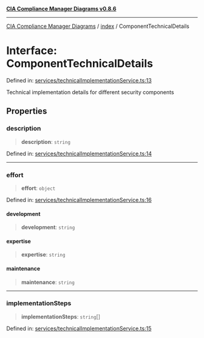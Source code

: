 [**CIA Compliance Manager Diagrams v0.8.6**](../../README.md)

***

[CIA Compliance Manager Diagrams](../../modules.md) / [index](../README.md) / ComponentTechnicalDetails

# Interface: ComponentTechnicalDetails

Defined in: [services/technicalImplementationService.ts:13](https://github.com/Hack23/cia-compliance-manager/blob/050a250237d6f621490781dbdf95155919f35aed/src/services/technicalImplementationService.ts#L13)

Technical implementation details for different security components

## Properties

### description

> **description**: `string`

Defined in: [services/technicalImplementationService.ts:14](https://github.com/Hack23/cia-compliance-manager/blob/050a250237d6f621490781dbdf95155919f35aed/src/services/technicalImplementationService.ts#L14)

***

### effort

> **effort**: `object`

Defined in: [services/technicalImplementationService.ts:16](https://github.com/Hack23/cia-compliance-manager/blob/050a250237d6f621490781dbdf95155919f35aed/src/services/technicalImplementationService.ts#L16)

#### development

> **development**: `string`

#### expertise

> **expertise**: `string`

#### maintenance

> **maintenance**: `string`

***

### implementationSteps

> **implementationSteps**: `string`[]

Defined in: [services/technicalImplementationService.ts:15](https://github.com/Hack23/cia-compliance-manager/blob/050a250237d6f621490781dbdf95155919f35aed/src/services/technicalImplementationService.ts#L15)
